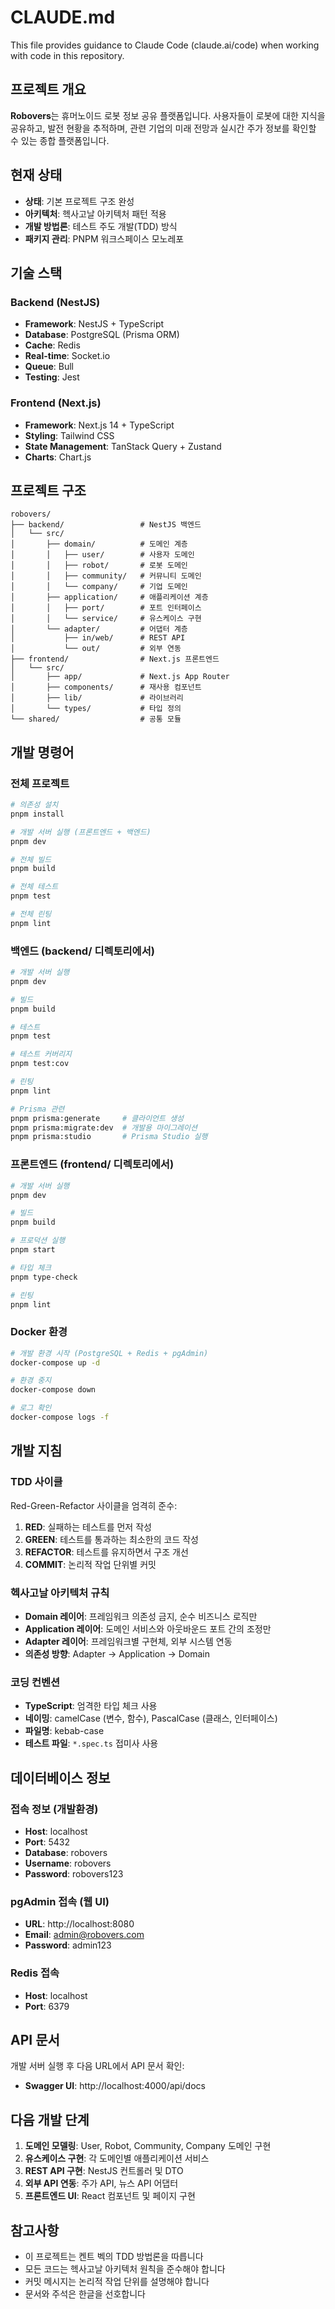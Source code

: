 # CLAUDE.md

This file provides guidance to Claude Code (claude.ai/code) when working with code in this repository.

## 프로젝트 개요

**Robovers**는 휴머노이드 로봇 정보 공유 플랫폼입니다. 사용자들이 로봇에 대한 지식을 공유하고, 발전 현황을 추적하며, 관련 기업의 미래 전망과 실시간 주가 정보를 확인할 수 있는 종합 플랫폼입니다.

## 현재 상태

- **상태**: 기본 프로젝트 구조 완성
- **아키텍처**: 헥사고날 아키텍처 패턴 적용
- **개발 방법론**: 테스트 주도 개발(TDD) 방식
- **패키지 관리**: PNPM 워크스페이스 모노레포

## 기술 스택

### Backend (NestJS)
- **Framework**: NestJS + TypeScript
- **Database**: PostgreSQL (Prisma ORM)
- **Cache**: Redis
- **Real-time**: Socket.io
- **Queue**: Bull
- **Testing**: Jest

### Frontend (Next.js)
- **Framework**: Next.js 14 + TypeScript
- **Styling**: Tailwind CSS
- **State Management**: TanStack Query + Zustand
- **Charts**: Chart.js

## 프로젝트 구조

```
robovers/
├── backend/                 # NestJS 백엔드
│   └── src/
│       ├── domain/          # 도메인 계층
│       │   ├── user/        # 사용자 도메인
│       │   ├── robot/       # 로봇 도메인
│       │   ├── community/   # 커뮤니티 도메인
│       │   └── company/     # 기업 도메인
│       ├── application/     # 애플리케이션 계층
│       │   ├── port/        # 포트 인터페이스
│       │   └── service/     # 유스케이스 구현
│       └── adapter/         # 어댑터 계층
│           ├── in/web/      # REST API
│           └── out/         # 외부 연동
├── frontend/                # Next.js 프론트엔드
│   └── src/
│       ├── app/             # Next.js App Router
│       ├── components/      # 재사용 컴포넌트
│       ├── lib/             # 라이브러리
│       └── types/           # 타입 정의
└── shared/                  # 공통 모듈
```

## 개발 명령어

### 전체 프로젝트
```bash
# 의존성 설치
pnpm install

# 개발 서버 실행 (프론트엔드 + 백엔드)
pnpm dev

# 전체 빌드
pnpm build

# 전체 테스트
pnpm test

# 전체 린팅
pnpm lint
```

### 백엔드 (backend/ 디렉토리에서)
```bash
# 개발 서버 실행
pnpm dev

# 빌드
pnpm build

# 테스트
pnpm test

# 테스트 커버리지
pnpm test:cov

# 린팅
pnpm lint

# Prisma 관련
pnpm prisma:generate     # 클라이언트 생성
pnpm prisma:migrate:dev  # 개발용 마이그레이션
pnpm prisma:studio       # Prisma Studio 실행
```

### 프론트엔드 (frontend/ 디렉토리에서)
```bash
# 개발 서버 실행
pnpm dev

# 빌드
pnpm build

# 프로덕션 실행
pnpm start

# 타입 체크
pnpm type-check

# 린팅
pnpm lint
```

### Docker 환경
```bash
# 개발 환경 시작 (PostgreSQL + Redis + pgAdmin)
docker-compose up -d

# 환경 중지
docker-compose down

# 로그 확인
docker-compose logs -f
```

## 개발 지침

### TDD 사이클
Red-Green-Refactor 사이클을 엄격히 준수:
1. **RED**: 실패하는 테스트를 먼저 작성
2. **GREEN**: 테스트를 통과하는 최소한의 코드 작성
3. **REFACTOR**: 테스트를 유지하면서 구조 개선
4. **COMMIT**: 논리적 작업 단위별 커밋

### 헥사고날 아키텍처 규칙
- **Domain 레이어**: 프레임워크 의존성 금지, 순수 비즈니스 로직만
- **Application 레이어**: 도메인 서비스와 아웃바운드 포트 간의 조정만
- **Adapter 레이어**: 프레임워크별 구현체, 외부 시스템 연동
- **의존성 방향**: Adapter → Application → Domain

### 코딩 컨벤션
- **TypeScript**: 엄격한 타입 체크 사용
- **네이밍**: camelCase (변수, 함수), PascalCase (클래스, 인터페이스)
- **파일명**: kebab-case
- **테스트 파일**: `*.spec.ts` 접미사 사용

## 데이터베이스 정보

### 접속 정보 (개발환경)
- **Host**: localhost
- **Port**: 5432
- **Database**: robovers
- **Username**: robovers
- **Password**: robovers123

### pgAdmin 접속 (웹 UI)
- **URL**: http://localhost:8080
- **Email**: admin@robovers.com
- **Password**: admin123

### Redis 접속
- **Host**: localhost
- **Port**: 6379

## API 문서

개발 서버 실행 후 다음 URL에서 API 문서 확인:
- **Swagger UI**: http://localhost:4000/api/docs

## 다음 개발 단계

1. **도메인 모델링**: User, Robot, Community, Company 도메인 구현
2. **유스케이스 구현**: 각 도메인별 애플리케이션 서비스
3. **REST API 구현**: NestJS 컨트롤러 및 DTO
4. **외부 API 연동**: 주가 API, 뉴스 API 어댑터
5. **프론트엔드 UI**: React 컴포넌트 및 페이지 구현

## 참고사항

- 이 프로젝트는 켄트 벡의 TDD 방법론을 따릅니다
- 모든 코드는 헥사고날 아키텍처 원칙을 준수해야 합니다
- 커밋 메시지는 논리적 작업 단위를 설명해야 합니다
- 문서와 주석은 한글을 선호합니다